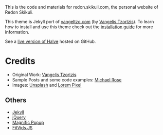 This is the code and materials for redon.skikuli.com, the personal website of Redon Skikuli. 

This theme is Jekyll port of [vangeltzo.com](http://vangeltzo.com/) (by [Vangelis Tzortzis](https://github.com/srekoble)).
To learn how to install and use this theme check out the [installation guide](https://taylantatli.github.io/Halve/halve-theme/) for more information.

See a [live version of Halve](http://taylantatli.github.io/Halve) hosted on GitHub.

# Credits
- Original Work: [Vangelis Tzortzis](https://github.com/srekoble)  
- Sample Posts and some code examples: [Michael Rose](https://github.com/mmistakes/)
- Images: [Unsplash](https://unsplash.com/) and [Lorem Pixel](http://lorempixel.com)

## Others
- [Jekyll](http://jekyllrb.com/)
- [jQuery](http://jquery.com/)
- [Magnific Popup](http://dimsemenov.com/plugins/magnific-popup/)
- [FitVids.JS](http://fitvidsjs.com/)
